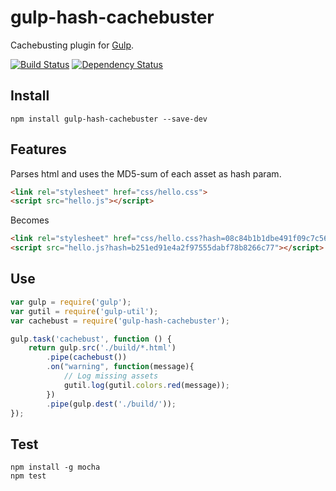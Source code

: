 # gulp-hash-cachebuster 

Cachebusting plugin for [Gulp](https://github.com/gulpjs/gulp).  

[![Build Status](https://travis-ci.org/jonasmonnier/gulp-hash-cachebuster.svg?branch=master)](https://travis-ci.org/jonasmonnier/gulp-hash-cachebuster) [![Dependency Status](https://gemnasium.com/badges/github.com/jonasmonnier/gulp-hash-cachebuster.svg)](https://gemnasium.com/github.com/jonasmonnier/gulp-hash-cachebuster)

## Install

```
npm install gulp-hash-cachebuster --save-dev
```

## Features

Parses html and uses the MD5-sum of each asset as hash param.

```html
<link rel="stylesheet" href="css/hello.css">
<script src="hello.js"></script>
```

Becomes
```html
<link rel="stylesheet" href="css/hello.css?hash=08c84b1b1dbe491f09c7c566d7aa7e20">
<script src="hello.js?hash=b251ed91e4a2f97555dabf78b8266c77"></script>
```


## Use 
```js
var gulp = require('gulp');  
var gutil = require('gulp-util');
var cachebust = require('gulp-hash-cachebuster');  

gulp.task('cachebust', function () {
    return gulp.src('./build/*.html')
        .pipe(cachebust())
        .on("warning", function(message){
            // Log missing assets
            gutil.log(gutil.colors.red(message));
        })
        .pipe(gulp.dest('./build/'));
});
```

## Test 
```
npm install -g mocha
npm test
```